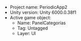 <!-- UNITY CODE ASSIST INSTRUCTIONS START -->
- Project name: PeriodicApp2
- Unity version: Unity 6000.0.38f1
- Active game object:
  - Name: PanelCategorías
  - Tag: Untagged
  - Layer: UI
<!-- UNITY CODE ASSIST INSTRUCTIONS END -->